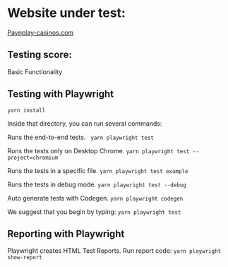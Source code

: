 # Website under test:
[Paynplay-casinos.com](https://paynplay-casinos.com)

## Testing score:
Basic Functionality

## Testing with Playwright
```yarn install```

Inside that directory, you can run several commands:

Runs the end-to-end tests.
``` yarn playwright test```

Runs the tests only on Desktop Chrome.
```yarn playwright test --project=chromium```

Runs the tests in a specific file.
```yarn playwright test example```

Runs the tests in debug mode.
```yarn playwright test --debug```

Auto generate tests with Codegen.
```yarn playwright codegen```

We suggest that you begin by typing:
```yarn playwright test```

## Reporting with Playwright
Playwright creates HTML Test Reports.
Run report code:
```yarn playwright show-report```
